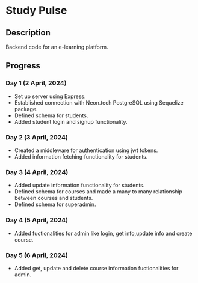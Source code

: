 # Study Pulse

## Description
Backend code for an e-learning platform.

## Progress

### Day 1 (2 April, 2024)
- Set up server using Express.
- Established connection with Neon.tech PostgreSQL using Sequelize package.
- Defined schema for students.
- Added student login and signup functionality.

### Day 2 (3 April, 2024)
- Created a middleware for authentication using jwt tokens.
- Added information fetching functionality for students.

### Day 3 (4 April, 2024)
- Added update information functionality for students.
- Defined schema for courses and made a many to many relationship between courses and students.
- Defined schema for superadmin. 

### Day 4 (5 April, 2024)
- Added fuctionalities for admin like login, get info,update info and create course.

### Day 5 (6 April, 2024)
- Added get, update and delete course information fuctionalities for admin.